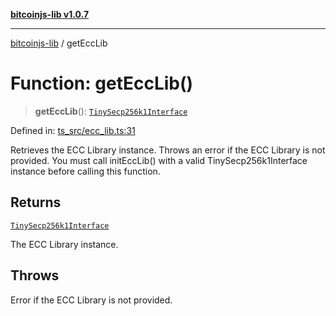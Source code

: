 [**bitcoinjs-lib v1.0.7**](../README.md)

***

[bitcoinjs-lib](../README.md) / getEccLib

# Function: getEccLib()

> **getEccLib**(): [`TinySecp256k1Interface`](../namespaces/types/interfaces/TinySecp256k1Interface.md)

Defined in: [ts\_src/ecc\_lib.ts:31](https://github.com/sCrypt-Inc/bitcoinjs-lib/blob/e3b2d1c4c35cd925f8b17063dc9eb0300cab46a2/ts_src/ecc_lib.ts#L31)

Retrieves the ECC Library instance.
Throws an error if the ECC Library is not provided.
You must call initEccLib() with a valid TinySecp256k1Interface instance before calling this function.

## Returns

[`TinySecp256k1Interface`](../namespaces/types/interfaces/TinySecp256k1Interface.md)

The ECC Library instance.

## Throws

Error if the ECC Library is not provided.
